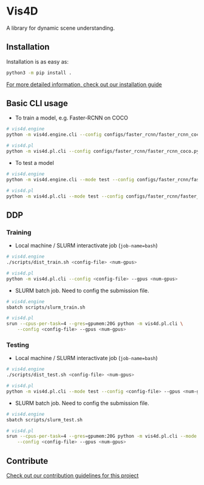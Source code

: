 # Vis4D

A library for dynamic scene understanding.

## Installation

Installation is as easy as:

```bash
python3 -m pip install .
```

[For more detailed information, check out our installation guide](docs/source/tutorials/install.rst)


## Basic CLI usage
- To train a model, e.g. Faster-RCNN on COCO
```bash
# vis4d.engine
python -m vis4d.engine.cli --config configs/faster_rcnn/faster_rcnn_coco.py --gpus 1

# vis4d.pl
python -m vis4d.pl.cli --config configs/faster_rcnn/faster_rcnn_coco.py --gpus 1
```
- To test a model
```bash
# vis4d.engine
python -m vis4d.engine.cli --mode test --config configs/faster_rcnn/faster_rcnn_coco.py --gpus 1

# vis4d.pl
python -m vis4d.pl.cli --mode test --config configs/faster_rcnn/faster_rcnn_coco.py --gpus 1
```

## DDP
### Training
- Local machine / SLURM interactivate job (``job-name=bash``)
```bash
# vis4d.engine
./scripts/dist_train.sh <config-file> <num-gpus>

# vis4d.pl
python -m vis4d.pl.cli --config <config-file> --gpus <num-gpus>
```

- SLURM batch job. Need to config the submission file.
```bash
# vis4d.engine
sbatch scripts/slurm_train.sh

# vis4d.pl
srun --cpus-per-task=4 --gres=gpumem:20G python -m vis4d.pl.cli \
    --config <config-file> --gpus <num-gpus>
```

### Testing
- Local machine / SLURM interactivate job (``job-name=bash``)
```bash
# vis4d.engine
./scripts/dist_test.sh <config-file> <num-gpus>

# vis4d.pl
python -m vis4d.pl.cli --mode test --config <config-file> --gpus <num-gpus>
```

- SLURM batch job. Need to config the submission file.
```bash
# vis4d.engine
sbatch scripts/slurm_test.sh

# vis4d.pl
srun --cpus-per-task=4 --gres=gpumem:20G python -m vis4d.pl.cli --mode test \
    --config <config-file> --gpus <num-gpus>
```

## Contribute

[Check out our contribution guidelines for this project](docs/source/contribute.rst)
